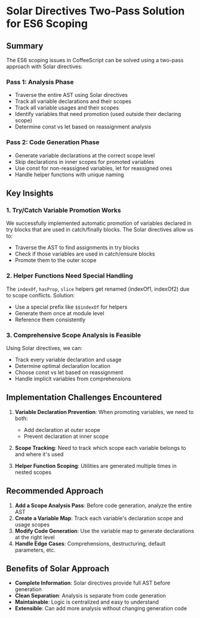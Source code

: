 # Solar Directives Two-Pass Solution for ES6 Scoping

## Summary

The ES6 scoping issues in CoffeeScript can be solved using a two-pass approach with Solar directives:

### Pass 1: Analysis Phase
- Traverse the entire AST using Solar directives
- Track all variable declarations and their scopes
- Track all variable usages and their scopes
- Identify variables that need promotion (used outside their declaring scope)
- Determine const vs let based on reassignment analysis

### Pass 2: Code Generation Phase
- Generate variable declarations at the correct scope level
- Skip declarations in inner scopes for promoted variables
- Use const for non-reassigned variables, let for reassigned ones
- Handle helper functions with unique naming

## Key Insights

### 1. Try/Catch Variable Promotion Works
We successfully implemented automatic promotion of variables declared in try blocks that are used in catch/finally blocks. The Solar directives allow us to:
- Traverse the AST to find assignments in try blocks
- Check if those variables are used in catch/ensure blocks
- Promote them to the outer scope

### 2. Helper Functions Need Special Handling
The `indexOf`, `hasProp`, `slice` helpers get renamed (indexOf1, indexOf2) due to scope conflicts. Solution:
- Use a special prefix like `$$indexOf` for helpers
- Generate them once at module level
- Reference them consistently

### 3. Comprehensive Scope Analysis is Feasible
Using Solar directives, we can:
- Track every variable declaration and usage
- Determine optimal declaration location
- Choose const vs let based on reassignment
- Handle implicit variables from comprehensions

## Implementation Challenges Encountered

1. **Variable Declaration Prevention**: When promoting variables, we need to both:
   - Add declaration at outer scope
   - Prevent declaration at inner scope

2. **Scope Tracking**: Need to track which scope each variable belongs to and where it's used

3. **Helper Function Scoping**: Utilities are generated multiple times in nested scopes

## Recommended Approach

1. **Add a Scope Analysis Pass**: Before code generation, analyze the entire AST
2. **Create a Variable Map**: Track each variable's declaration scope and usage scopes
3. **Modify Code Generation**: Use the variable map to generate declarations at the right level
4. **Handle Edge Cases**: Comprehensions, destructuring, default parameters, etc.

## Benefits of Solar Approach

- **Complete Information**: Solar directives provide full AST before generation
- **Clean Separation**: Analysis is separate from code generation
- **Maintainable**: Logic is centralized and easy to understand
- **Extensible**: Can add more analysis without changing generation code
